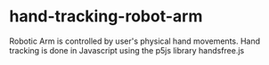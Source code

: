 # hand-tracking-robot-arm
Robotic Arm is controlled by user's physical hand movements. Hand tracking is done in Javascript using the p5js library handsfree.js



<!DOCTYPE html>
<html lang="en">
  <head>
    <script src="https://cdnjs.cloudflare.com/ajax/libs/p5.js/1.2.0/p5.js"></script>
    <script src="https://cdnjs.cloudflare.com/ajax/libs/p5.js/1.2.0/addons/p5.sound.min.js"></script>
    <link rel="stylesheet" type="text/css" href="style.css">
    <meta charset="utf-8" />
    <link rel="stylesheet" href="https://unpkg.com/handsfree@8.4.2/build/lib/assets/handsfree.css" />
    <script src="https://unpkg.com/handsfree@8.4.2/build/lib/handsfree.js"></script>
        <script language="javascript" type="text/javascript" src="https://cdn.jsdelivr.net/gh/ongzzzzzz/p5.web-serial/lib/p5.web-serial.js"></script>
  </head>
  <body>
    <script src="sketch.js"></script>
  </body>
</html>
